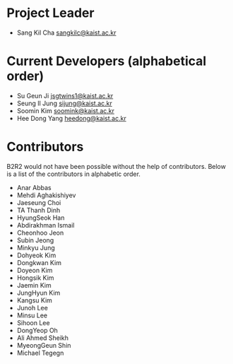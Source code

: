 # Project Leader
- Sang Kil Cha <sangkilc@kaist.ac.kr>

# Current Developers (alphabetical order)

- Su Geun Ji <jsgtwins1@kaist.ac.kr>
- Seung Il Jung <sijung@kaist.ac.kr>
- Soomin Kim <soomink@kaist.ac.kr>
- Hee Dong Yang <heedong@kaist.ac.kr>

# Contributors

B2R2 would not have been possible without the help of contributors. Below is
a list of the contributors in alphabetic order.

- Anar Abbas
- Mehdi Aghakishiyev
- Jaeseung Choi
- TA Thanh Dinh
- HyungSeok Han
- Abdirakhman Ismail
- Cheonhoo Jeon
- Subin Jeong
- Minkyu Jung
- Dohyeok Kim
- Dongkwan Kim
- Doyeon Kim
- Hongsik Kim
- Jaemin Kim
- JungHyun Kim
- Kangsu Kim
- Junoh Lee
- Minsu Lee
- Sihoon Lee
- DongYeop Oh
- Ali Ahmed Sheikh
- MyeongGeun Shin
- Michael Tegegn
